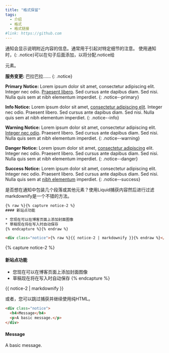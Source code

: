 ```yaml
---
title: "格式保留"
tags:
  - 介绍
  - 格式
  - 格式链接
#link: https://github.com
---
```


通知会显示说明附近内容的信息。通常用于引起对特定细节的注意。
使用通知时，{: .notice}可以在句子后面添加，以将分配.notice给<p></p>元素。


**服务变更:** 巴拉巴拉......
{: .notice}

**Primary Notice:** Lorem ipsum dolor sit amet, consectetur adipiscing elit. Integer nec odio. [Praesent libero](#). Sed cursus ante dapibus diam. Sed nisi. Nulla quis sem at nibh elementum imperdiet.
{: .notice--primary}

**Info Notice:** Lorem ipsum dolor sit amet, [consectetur adipiscing elit](#). Integer nec odio. Praesent libero. Sed cursus ante dapibus diam. Sed nisi. Nulla quis sem at nibh elementum imperdiet.
{: .notice--info}

**Warning Notice:** Lorem ipsum dolor sit amet, consectetur adipiscing elit. [Integer nec odio](#). Praesent libero. Sed cursus ante dapibus diam. Sed nisi. Nulla quis sem at nibh elementum imperdiet.
{: .notice--warning}

**Danger Notice:** Lorem ipsum dolor sit amet, [consectetur adipiscing](#) elit. Integer nec odio. Praesent libero. Sed cursus ante dapibus diam. Sed nisi. Nulla quis sem at nibh elementum imperdiet.
{: .notice--danger}

**Success Notice:** Lorem ipsum dolor sit amet, consectetur adipiscing elit. Integer nec odio. Praesent libero. Sed cursus ante dapibus diam. Sed nisi. Nulla quis sem at [nibh elementum](#) imperdiet.
{: .notice--success}

是否想在通知中包装几个段落或其他元素？使用Liquid捕获内容然后进行过滤markdownify是一个不错的方法。

```html
{% raw %}{% capture notice-2 %}
#### 新站点功能

* 您现在可以在博客页面上添加封面图像
* 草稿现在将在写入时自动保存
{% endcapture %}{% endraw %}

<div class="notice">{% raw %}{{ notice-2 | markdownify }}{% endraw %}</div>
```

{% capture notice-2 %}
#### 新站点功能

* 您现在可以在博客页面上添加封面图像
* 草稿现在将在写入时自动保存
{% endcapture %}

<div class="notice">
  {{ notice-2 | markdownify }}
</div>

或者，您可以跳过捕获并继续使用纯HTML。

```html
<div class="notice">
  <h4>Message</h4>
  <p>A basic message.</p>
</div>
```

<div class="notice">
  <h4>Message</h4>
  <p>A basic message.</p>
</div>
